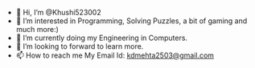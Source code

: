 - 👋 Hi, I’m @Khushi523002
- 👀 I’m interested in Programming, Solving Puzzles, a bit of gaming and much more:)
- 🌱 I’m currently doing my Engineering in Computers.
- 💞️ I’m looking to forward to learn more.
- 📫 How to reach me
      My Email Id: kdmehta2503@gmail.com

<!---
Khushi523002/Khushi523002 is a ✨ special ✨ repository because its `README.md` (this file) appears on your GitHub profile.
You can click the Preview link to take a look at your changes.
--->
